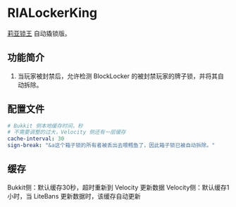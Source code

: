 # RIALockerKing

[莉亚锁王](https://wiki.ria.red/wiki/%E5%BC%80%E9%94%81%E7%A0%B4%E7%AE%B1%E7%94%B3%E8%AF%B7) 自动撬锁版。

## 功能简介

1. 当玩家被封禁后，允许检测 BlockLocker 的被封禁玩家的牌子锁，并将其自动拆除。

## 配置文件

```yaml
# Bukkit 侧本地缓存时间，秒
# 不需要调整的过大，Velocity 侧还有一层缓存
cache-interval: 30
sign-break: "&a这个箱子锁的所有者被丢出去喂鳕鱼了，因此箱子锁已被自动拆除。"
```

## 缓存

Bukkit侧：默认缓存30秒，超时重新到 Velocity 更新数据
Velocity侧：默认缓存1小时，当 LiteBans 更新数据时，该缓存自动更新
